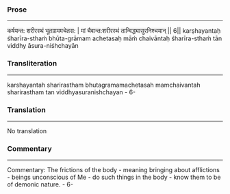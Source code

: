 ### Prose 
 --- 
कर्षयन्त: शरीरस्थं भूतग्राममचेतस: |
मां चैवान्त:शरीरस्थं तान्विद्ध्यासुरनिश्चयान् || 6||
karṣhayantaḥ śharīra-sthaṁ bhūta-grāmam achetasaḥ
māṁ chaivāntaḥ śharīra-sthaṁ tān viddhy āsura-niśhchayān

### Transliteration 
 --- 
karshayantah sharirastham bhutagramamachetasah mamchaivantah sharirastham tan viddhyasuranishchayan - 6-

### Translation 
 --- 
No translation

### Commentary 
 --- 
Commentary: The frictions of the body - meaning bringing about afflictions - beings unconscious of Me - do such things in the body - know them to be of demonic nature. - 6-